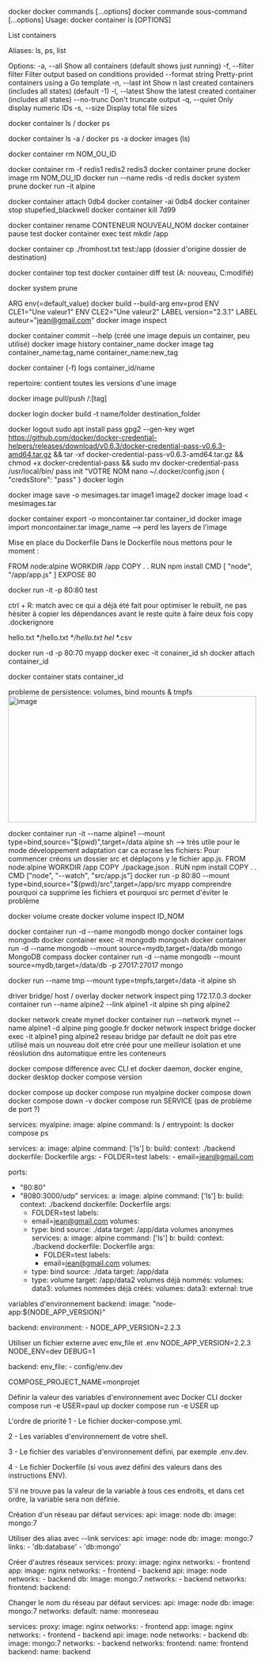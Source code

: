 docker
docker commands [...options]
docker commande sous-command [...options]
Usage:	docker container ls [OPTIONS]

List containers

Aliases:
  ls, ps, list

Options:
  -a, --all             Show all containers (default shows just running)
  -f, --filter filter   Filter output based on conditions provided
      --format string   Pretty-print containers using a Go template
  -n, --last int        Show n last created containers (includes all
                        states) (default -1)
  -l, --latest          Show the latest created container (includes all
                        states)
      --no-trunc        Don't truncate output
  -q, --quiet           Only display numeric IDs
  -s, --size            Display total file sizes

  docker container ls / docker ps

  docker container ls -a / docker ps -a
  docker images (ls)

  docker container rm NOM_OU_ID

  docker container rm -f redis1 redis2 redis3
  docker container prune
  docker image rm NOM_OU_ID
  docker run --name redis -d redis
  docker system prune
  docker run -it alpine

  docker container attach 0db4
  docker container -ai 0db4
  docker container stop stupefied_blackwell
  docker container kill 7d99

  docker container rename CONTENEUR NOUVEAU_NOM
  docker container pause test
  docker container exec test mkdir /app

  docker container cp ./fromhost.txt test:/app (dossier d'origine dossier de destination)

  docker container top test
  docker container diff test (A: nouveau, C:modifié)

  docker system prune

  ARG env(=default_value)
  docker build --build-arg env=prod
  ENV CLE1="Une valeur1"
  ENV CLE2="Une valeur2"
  LABEL version="2.3.1"
  LABEL auteur="jean@gmail.com"
  docker image inspect

  docker container commit --help (créé une image depuis un container, peu utilisé)
  docker image history container_name
  docker image tag container_name:tag_name container_name:new_tag

  docker container (-f) logs container_id/name

  repertoire: contient toutes les versions d'une image

  docker image pull/push <username>/<repertoire>:[tag]

  docker login
  docker build -t name/folder destination_folder

  docker logout
  sudo apt install pass
  gpg2 --gen-key
  wget https://github.com/docker/docker-credential-helpers/releases/download/v0.6.3/docker-credential-pass-v0.6.3-amd64.tar.gz && tar -xf docker-credential-pass-v0.6.3-amd64.tar.gz && chmod +x docker-credential-pass && sudo mv docker-credential-pass /usr/local/bin/
  pass init "VOTRE NOM
  nano ~/.docker/config.json
  {
    "credsStore": "pass"
  }
  docker login

  docker image save -o mesimages.tar image1 image2
  docker image load < mesimages.tar

  docker container export -o moncontainer.tar container_id
  docker image import moncontainer.tar image_name
  --> perd les layers de l'image

  Mise en place du Dockerfile
  Dans le Dockerfile nous mettons pour le moment :
  
  FROM node:alpine
  WORKDIR /app
  COPY . .
  RUN npm install
  CMD [ "node", "/app/app.js" ]
  EXPOSE 80

  docker run -it -p 80:80 test

  ctrl + R: match avec ce qui a déjà été fait
  pour optimiser le rebuilt, ne pas hésiter à copier les dépendances avant le reste quite à faire deux fois copy
  .dockerignore

  hello.txt
  */hello.txt
  **/hello.txt
  hel*
  *.csv

  docker run -d -p 80:70 myapp
  docker exec -it conainer_id sh
  docker attach container_id

  docker container stats container_id

  probleme de persistence: volumes, bind mounts & tmpfs
  <img width="501" height="255" alt="image" src="https://github.com/user-attachments/assets/aa872732-b12d-4c14-9eca-e5ecf9397ece" />

  docker container run -it --name alpine1 --mount type=bind,source="$(pwd)",target=/data alpine sh
  --> très utile pour le mode développement
  adaptation car ca ecrase les fichiers:
  Pour commencer créons un dossier src et déplaçons y le fichier app.js.
  FROM node:alpine
  WORKDIR /app
  COPY ./package.json .
  RUN npm install
  COPY . .
  CMD ["node", "--watch", "src/app.js"]
  docker run -p 80:80 --mount type=bind,source="$(pwd)/src",target=/app/src myapp
  comprendre pourquoi ca supprime les fichiers et pourquoi src permet d'éviter le problème

  docker volume create
  docker volume inspect ID_NOM

  docker container run -d --name mongodb mongo
  docker container logs mongodb
  docker container exec -it mongodb mongosh
  docker container run -d --name mongodb --mount source=mydb,target=/data/db mongo
  MongoDB compass
  docker container run -d --name mongodb --mount source=mydb,target=/data/db -p 27017:27017 mongo

  docker run --name tmp --mount type=tmpfs,target=/data -it alpine sh

  driver bridge/ host / overlay
  docker network inspect
  ping 172.17.0.3
  docker container run  --name alpine2 --link alpine1 -it alpine sh
  ping alpine2

  docker network create mynet
  docker container run --network mynet --name alpine1 -d alpine ping google.fr
  docker network inspect bridge
  docker exec -it alpine1 ping alpine2
  reseau bridge par default ne doit pas etre utilisé mais un nouveau doit etre créé pour une meilleur isolation et une réoslution dns automatique entre les conteneurs


  docker compose
  difference avec CLI et docker daemon, docker engine, docker desktop
  docker compose version

  docker compose up
  docker compose run myalpine
  docker compose down
  docker compose down -v
  docker compose run SERVICE (pas de problème de port ?)

  services:
myalpine:
  image: alpine
  command: ls / entrypoint: ls
  docker compose ps

  services:
  a:
    image: alpine
    command: ['ls']
  b:
    build:
      context: ./backend
      dockerfile: Dockerfile
      args:
        - FOLDER=test
      labels:
        - email=jean@gmail.com


ports:
  - "80:80"
  - "8080:3000/udp"
services:
a:
  image: alpine
  command: ['ls']
b:
  build:
    context: ./backend
    dockerfile: Dockerfile
    args:
      - FOLDER=test
    labels:
      - email=jean@gmail.com
  volumes:
    - type: bind
      source: ./data
      target: /app/data
volumes anonymes
services:
a:
  image: alpine
  command: ['ls']
b:
  build:
    context: ./backend
    dockerfile: Dockerfile
    args:
      - FOLDER=test
    labels:
      - email=jean@gmail.com
  volumes:
    - type: bind
      source: ./data
      target: /app/data
    - type: volume
      target: /app/data2
volumes déjà nommés:
volumes:
  data3:
volumes nommées déjà créés: 
volumes:
  data3:
    external: true

variables d'environnement
backend:
  image: "node-app:${NODE_APP_VERSION}"

backend:
  environment:
    - NODE_APP_VERSION=2.2.3

Utiliser un fichier externe avec env_file et .env
NODE_APP_VERSION=2.2.3
NODE_ENV=dev
DEBUG=1

backend:
  env_file:
    - config/env.dev

COMPOSE_PROJECT_NAME=monprojet

Définir la valeur des variables d'environnement avec Docker CLI
docker compose run -e USER=paul up
docker compose run -e USER up

L'ordre de priorité
1 - Le fichier docker-compose.yml.

2 - Les variables d'environnement de votre shell.

3 - Le fichier des variables d'environnement défini, par exemple .env.dev.

4 - Le fichier Dockerfile (si vous avez défini des valeurs dans des instructions ENV).

S'il ne trouve pas la valeur de la variable à tous ces endroits, et dans cet ordre, la variable sera non définie.

Création d'un réseau par défaut
services:
  api:
    image: node
  db:
    image: mongo:7

Utiliser des alias avec --link
services:
  api:
    image: node
  db:
    image: mongo:7
    links:
      - 'db:database'
      - 'db:mongo'
      
Créer d'autres réseaux
services:
  proxy:
    image: nginx
    networks:
      - frontend
  app:
    image: nginx
    networks:
      - frontend
      - backend
  api:
    image: node
    networks:
      - backend
  db:
    image: mongo:7
    networks:
      - backend
networks:
  frontend:
  backend:

Changer le nom du réseau par défaut
services:
  api:
    image: node
  db:
    image: mongo:7
networks:
  default:
    name: monreseau

services:
  proxy:
    image: nginx
    networks:
      - frontend
  app:
    image: nginx
    networks:
      - frontend
      - backend
  api:
    image: node
    networks:
      - backend
  db:
    image: mongo:7
    networks:
      - backend
networks:
  frontend:
    name: frontend
  backend:
    name: backend
